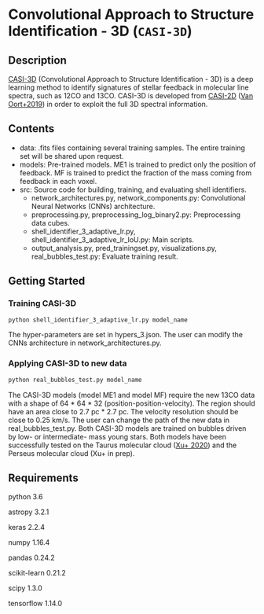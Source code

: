 # Convolutional Approach to Structure Identification - 3D (`CASI-3D`)


## Description
[CASI-3D](https://arxiv.org/abs/2001.04506) (Convolutional Approach to Structure Identification - 3D) is a deep learning method to identify signatures of stellar feedback in molecular line spectra, such as 12CO and 13CO. CASI-3D is developed from [CASI-2D](https://casi-project.gitlab.io/casi-2d) ([Van Oort+2019](https://iopscience.iop.org/article/10.3847/1538-4357/ab275e/meta)) in order to exploit the full 3D spectral information. 

## Contents
 * data: .fits files containing several training samples. The entire training set will be shared upon request.
 * models: Pre-trained models. ME1 is trained to predict only the position of feedback. MF is trained to predict the fraction of the mass coming from feedback in each voxel.
 * src: Source code for building, training, and evaluating shell identifiers.
    * network_architectures.py, network_components.py: Convolutional Neural Networks (CNNs) architecture.
    * preprocessing.py, preprocessing_log_binary2.py: Preprocessing data cubes. 
    * shell_identifier_3_adaptive_lr.py, shell_identifier_3_adaptive_lr_IoU.py: Main scripts.
    * output_analysis.py, pred_trainingset.py, visualizations.py, real_bubbles_test.py: Evaluate training result.

## Getting Started
### Training CASI-3D
```bash
python shell_identifier_3_adaptive_lr.py model_name
```
The hyper-parameters are set in hypers_3.json. The user can modify the CNNs architecture in network_architectures.py. 

### Applying CASI-3D to new data
```bash
python real_bubbles_test.py model_name
```
The CASI-3D models (model ME1 and model MF) require the new 13CO data with a shape of 64 * 64 * 32 (position-position-velocity). The region should have an area close to 2.7 pc * 2.7 pc. The velocity resolution should be close to 0.25 km/s. The user can change the path of the new data in real_bubbles_test.py. Both CASI-3D models are trained on bubbles driven by low- or intermediate- mass young stars. Both models have been successfully tested on the Taurus molecular cloud ([Xu+ 2020](https://arxiv.org/abs/2001.04506)) and the Perseus molecular cloud (Xu+ in prep). 


## Requirements
python 3.6

astropy 3.2.1

keras 2.2.4

numpy 1.16.4

pandas 0.24.2

scikit-learn 0.21.2

scipy 1.3.0

tensorflow 1.14.0











